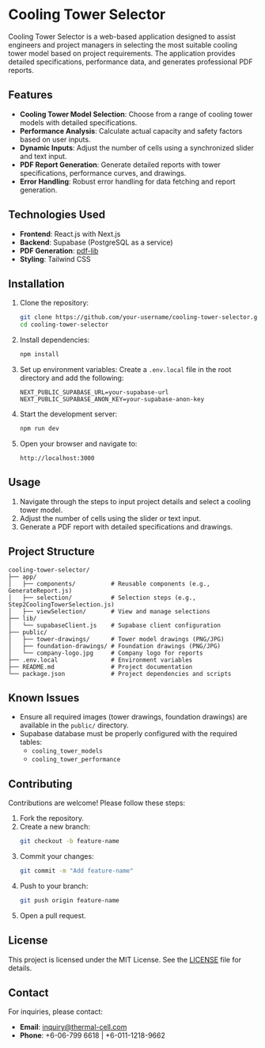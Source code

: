 # Cooling Tower Selector

Cooling Tower Selector is a web-based application designed to assist engineers and project managers in selecting the most suitable cooling tower model based on project requirements. The application provides detailed specifications, performance data, and generates professional PDF reports.

## Features

- **Cooling Tower Model Selection**: Choose from a range of cooling tower models with detailed specifications.
- **Performance Analysis**: Calculate actual capacity and safety factors based on user inputs.
- **Dynamic Inputs**: Adjust the number of cells using a synchronized slider and text input.
- **PDF Report Generation**: Generate detailed reports with tower specifications, performance curves, and drawings.
- **Error Handling**: Robust error handling for data fetching and report generation.

## Technologies Used

- **Frontend**: React.js with Next.js
- **Backend**: Supabase (PostgreSQL as a service)
- **PDF Generation**: [pdf-lib](https://github.com/Hopding/pdf-lib)
- **Styling**: Tailwind CSS

## Installation

1. Clone the repository:
   ```bash
   git clone https://github.com/your-username/cooling-tower-selector.git
   cd cooling-tower-selector
   ```

2. Install dependencies:
   ```bash
   npm install
   ```

3. Set up environment variables:
   Create a `.env.local` file in the root directory and add the following:
   ```env
   NEXT_PUBLIC_SUPABASE_URL=your-supabase-url
   NEXT_PUBLIC_SUPABASE_ANON_KEY=your-supabase-anon-key
   ```

4. Start the development server:
   ```bash
   npm run dev
   ```

5. Open your browser and navigate to:
   ```
   http://localhost:3000
   ```

## Usage

1. Navigate through the steps to input project details and select a cooling tower model.
2. Adjust the number of cells using the slider or text input.
3. Generate a PDF report with detailed specifications and drawings.

## Project Structure

```
cooling-tower-selector/
├── app/
│   ├── components/          # Reusable components (e.g., GenerateReport.js)
│   ├── selection/           # Selection steps (e.g., Step2CoolingTowerSelection.js)
│   ├── viewSelection/       # View and manage selections
├── lib/
│   └── supabaseClient.js    # Supabase client configuration
├── public/
│   ├── tower-drawings/      # Tower model drawings (PNG/JPG)
│   ├── foundation-drawings/ # Foundation drawings (PNG/JPG)
│   └── company-logo.jpg     # Company logo for reports
├── .env.local               # Environment variables
├── README.md                # Project documentation
└── package.json             # Project dependencies and scripts
```

## Known Issues

- Ensure all required images (tower drawings, foundation drawings) are available in the `public/` directory.
- Supabase database must be properly configured with the required tables:
  - `cooling_tower_models`
  - `cooling_tower_performance`

## Contributing

Contributions are welcome! Please follow these steps:

1. Fork the repository.
2. Create a new branch:
   ```bash
   git checkout -b feature-name
   ```
3. Commit your changes:
   ```bash
   git commit -m "Add feature-name"
   ```
4. Push to your branch:
   ```bash
   git push origin feature-name
   ```
5. Open a pull request.

## License

This project is licensed under the MIT License. See the [LICENSE](LICENSE) file for details.

## Contact

For inquiries, please contact:
- **Email**: inquiry@thermal-cell.com
- **Phone**: +6-06-799 6618 | +6-011-1218-9662
